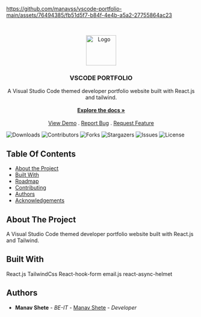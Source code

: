 
https://github.com/manavss/vscode-portfolio-main/assets/76494385/fb51d5f7-b84f-4e4b-a5a2-27755864ac23

<br/>
<p align="center">
  <a href="https://github.com/kaustubhaadhav/Portfolio">
    <img src="" alt="Logo" width="80" height="80">
  </a>

  <h3 align="center">VSCODE PORTFOLIO</h3>

  <p align="center">
    A Visual Studio Code themed developer portfolio website built with React.js and tailwind.
    <br/>
    <br/>
    <a href="https://github.com/manavss/vscode-portfolio-main"><strong>Explore the docs »</strong></a>
    <br/>
    <br/>
    <a href="https://github.com/manavss/vscode-portfolio-main">View Demo</a>
    .
    <a href="https://github.com/manavss/vscode-portfolio-main/issues">Report Bug</a>
    .
    <a href="https://github.com/manavss/vscode-portfolio-main/issues">Request Feature</a>
  </p>
</p>

![Downloads](https://img.shields.io/github/downloads/manavss/vscode-portfolio-main/total) ![Contributors](https://img.shields.io/github/contributors/manavss/vscode-portfolio-main?color=dark-green) ![Forks](https://img.shields.io/github/forks/manavss/vscode-portfolio-main?style=social) ![Stargazers](https://img.shields.io/github/stars/manavss/vscode-portfolio-main?style=social) ![Issues](https://img.shields.io/github/issues/manavss/vscode-portfolio-main) ![License](https://img.shields.io/github/license/manavss/vscode-portfolio-main) 

## Table Of Contents

* [About the Project](#about-the-project)
* [Built With](#built-with)
* [Roadmap](#roadmap)
* [Contributing](#contributing)
* [Authors](#authors)
* [Acknowledgements](#acknowledgements)

## About The Project

A Visual Studio Code themed developer portfolio website built with React.js and Tailwind.

## Built With

React.js
TailwindCss
React-hook-form
email.js
react-async-helmet






## Authors

* **Manav Shete** - *BE-IT* - [Manav Shete](https://github.com/manavss/) - *Developer*



